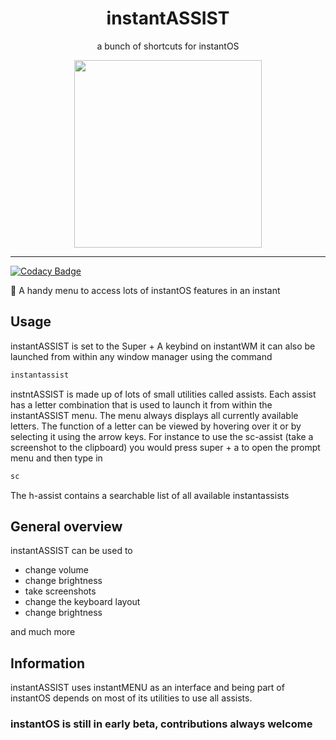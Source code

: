 <div align="center">
    <h1>instantASSIST</h1>
    <p>a bunch of shortcuts for instantOS</p>
    <img width="300" height="300" src="https://raw.githubusercontent.com/instantOS/instantLOGO/master/png/assist.png">
</div>

--------

[![Codacy Badge](https://api.codacy.com/project/badge/Grade/7e25496a026149f58a014b4c4e8538c8)](https://app.codacy.com/gh/instantOS/instantASSIST?utm_source=github.com&utm_medium=referral&utm_content=instantOS/instantASSIST&utm_campaign=Badge_Grade_Settings)

🚀 A handy menu to access lots of instantOS features in an instant 

## Usage

instantASSIST is set to the Super + A keybind on instantWM
it can also be launched from within any window manager using the command

```sh
instantassist

```

instntASSIST is made up of lots of small utilities called assists. Each assist
has a letter combination that is used to launch it from within the
instantASSIST menu. The menu always displays all currently available letters.
The function of a letter can be viewed by hovering over it or by selecting it
using the arrow keys. For instance to use the sc-assist (take a screenshot to
the clipboard) you would press super + a to open the prompt menu and then type
in

```txt
sc
```

The h-assist contains a searchable list of all available instantassists

## General overview

instantASSIST can be used to

- change volume
- change brightness
- take screenshots
- change the keyboard layout
- change brightness

and much more

## Information

instantASSIST uses instantMENU as an interface and being part of instantOS
depends on most of its utilities to use all assists.

### instantOS is still in early beta, contributions always welcome
